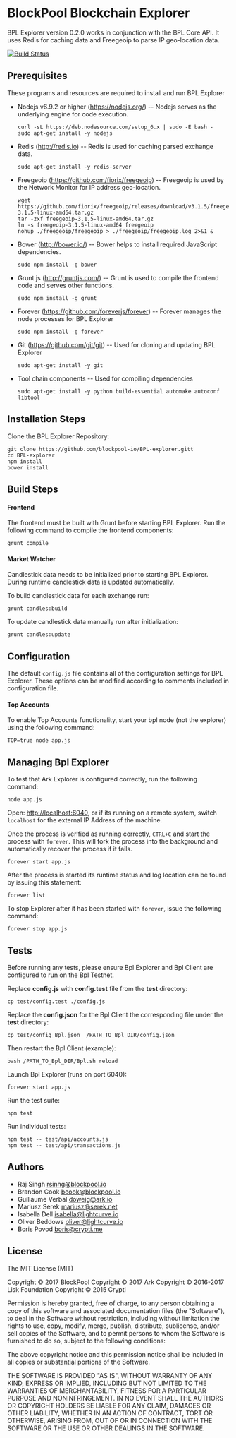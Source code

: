 # BlockPool Blockchain Explorer

BPL Explorer version 0.2.0 works in conjunction with the BPL Core API. It uses Redis for caching data and Freegeoip to parse IP geo-location data.

[![Build Status](https://travis-ci.org/BPLEcosystem/BPL-explorer.svg?branch=development)](https://travis-ci.org/blockpool-io/BPL-explorer)

## Prerequisites

These programs and resources are required to install and run BPL Explorer

- Nodejs v6.9.2 or higher (<https://nodejs.org/>) -- Nodejs serves as the underlying engine for code execution.

  ```
  curl -sL https://deb.nodesource.com/setup_6.x | sudo -E bash -
  sudo apt-get install -y nodejs
  ```

- Redis (<http://redis.io>) -- Redis is used for caching parsed exchange data.

  `sudo apt-get install -y redis-server`

- Freegeoip (<https://github.com/fiorix/freegeoip>) -- Freegeoip is used by the Network Monitor for IP address geo-location.

  ```
  wget https://github.com/fiorix/freegeoip/releases/download/v3.1.5/freegeoip-3.1.5-linux-amd64.tar.gz
  tar -zxf freegeoip-3.1.5-linux-amd64.tar.gz
  ln -s freegeoip-3.1.5-linux-amd64 freegeoip
  nohup ./freegeoip/freegeoip > ./freegeoip/freegeoip.log 2>&1 &
  ```

- Bower (<http://bower.io/>) -- Bower helps to install required JavaScript dependencies.

  `sudo npm install -g bower`

- Grunt.js (<http://gruntjs.com/>) -- Grunt is used to compile the frontend code and serves other functions.

  `sudo npm install -g grunt`

- Forever (<https://github.com/foreverjs/forever>) -- Forever manages the node processes for BPL Explorer

  `sudo npm install -g forever`

- Git (<https://github.com/git/git>) -- Used for cloning and updating BPL Explorer

  `sudo apt-get install -y git`

- Tool chain components -- Used for compiling dependencies

  `sudo apt-get install -y python build-essential automake autoconf libtool`

## Installation Steps

Clone the BPL Explorer Repository:

```
git clone https://github.com/blockpool-io/BPL-explorer.gitt
cd BPL-explorer
npm install
bower install
```

## Build Steps

#### Frontend
 The frontend must be built with Grunt before starting BPL Explorer. Run the following command to compile the frontend components:

`grunt compile`

#### Market Watcher
 Candlestick data needs to be initialized prior to starting BPL Explorer. During runtime candlestick data is updated automatically.

To build candlestick data for each exchange run:

`grunt candles:build`

To update candlestick data manually run after initialization:

`grunt candles:update`

## Configuration

The default `config.js` file contains all of the configuration settings for BPL Explorer. These options can be modified according to comments included in configuration file.

#### Top Accounts

To enable Top Accounts functionality, start your bpl node (not the explorer) using the following command:

```
TOP=true node app.js
```

## Managing Bpl Explorer

To test that Ark Explorer is configured correctly, run the following command:

`node app.js`

Open: <http://localhost:6040>, or if its running on a remote system, switch `localhost` for the external IP Address of the machine.

Once the process is verified as running correctly, `CTRL+C` and start the process with `forever`. This will fork the process into the background and automatically recover the process if it fails.

`forever start app.js`

After the process is started its runtime status and log location can be found by issuing this statement:

`forever list`

To stop Explorer after it has been started with `forever`, issue the following command:

`forever stop app.js`

## Tests

Before running any tests, please ensure Bpl Explorer and Bpl Client are configured to run on the Bpl Testnet.

Replace **config.js** with **config.test** file from the **test** directory:

`cp test/config.test ./config.js`

Replace the **config.json** for the Bpl Client the corresponding file under the **test** directory:

`cp test/config_Bpl.json  /PATH_TO_Bpl_DIR/config.json`

Then restart the Bpl Client (example):

`bash /PATH_TO_Bpl_DIR/Bpl.sh reload`

Launch Bpl Explorer (runs on port 6040):

`forever start app.js`

Run the test suite:

`npm test`

Run individual tests:

```
npm test -- test/api/accounts.js
npm test -- test/api/transactions.js
```

## Authors
- Raj Singh <rsinhg@blockpool.io>
- Brandon Cook <bcook@blockpool.io>
- Guillaume Verbal <doweig@ark.io>
- Mariusz Serek <mariusz@serek.net>
- Isabella Dell <isabella@lightcurve.io>
- Oliver Beddows <oliver@lightcurve.io>
- Boris Povod <boris@crypti.me>

## License

The MIT License (MIT)

Copyright © 2017 BlockPool
Copyright © 2017 Ark
Copyright © 2016-2017 Lisk Foundation
Copyright © 2015 Crypti

Permission is hereby granted, free of charge, to any person obtaining a copy of this software and associated documentation files (the "Software"), to deal in the Software without restriction, including without limitation the rights to use, copy, modify, merge, publish, distribute, sublicense, and/or sell copies of the Software, and to permit persons to whom the Software is furnished to do so, subject to the following conditions:

The above copyright notice and this permission notice shall be included in all copies or substantial portions of the Software.

THE SOFTWARE IS PROVIDED "AS IS", WITHOUT WARRANTY OF ANY KIND, EXPRESS OR IMPLIED, INCLUDING BUT NOT LIMITED TO THE WARRANTIES OF MERCHANTABILITY, FITNESS FOR A PARTICULAR PURPOSE AND NONINFRINGEMENT. IN NO EVENT SHALL THE AUTHORS OR COPYRIGHT HOLDERS BE LIABLE FOR ANY CLAIM, DAMAGES OR OTHER LIABILITY, WHETHER IN AN ACTION OF CONTRACT, TORT OR OTHERWISE, ARISING FROM, OUT OF OR IN CONNECTION WITH THE SOFTWARE OR THE USE OR OTHER DEALINGS IN THE SOFTWARE.
